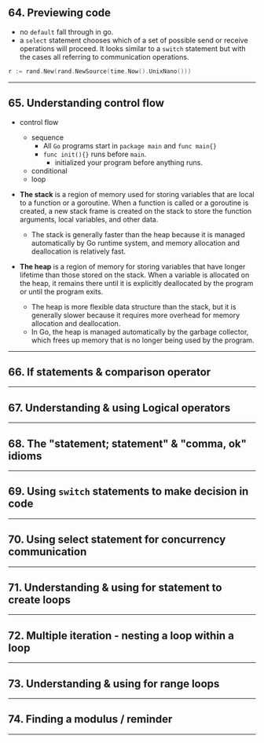 ## 64. Previewing code

* no `default` fall through in go.
* a `select` statement chooses which of a set of possible send or receive operations will proceed. It looks similar to a `switch` statement but with the cases all referring to communication operations.

```go
r := rand.New(rand.NewSource(time.Now().UnixNano()))
```

***

## 65. Understanding control flow

* control flow
    * sequence
        * All `Go` programs start in `package main` and `func main{}`
        * `func init(){}` runs before `main`.
            * initialized your program before anything runs.
    * conditional
    * loop

* **The stack** is a region of memory used for storing variables that are local to a function or a goroutine. When a function is called or a goroutine is created, a new stack frame is created on the stack to store the function arguments, local variables, and other data.
    * The stack is generally faster than the heap because it is managed automatically by Go runtime system, and memory allocation and deallocation is relatively fast.

* **The heap** is a region of memory for storing variables that have longer lifetime than those stored on the stack. When a variable is allocated on the heap, it remains there until it is explicitly deallocated by the program or until the program exits. 
    * The heap is more flexible data structure than the stack, but it is generally slower because it requires more overhead for memory allocation and deallocation.
    * In Go, the heap is managed automatically by the garbage collector, which frees up memory that is no longer being used by the program.

***

## 66. If statements & comparison operator

***

## 67. Understanding & using Logical operators

***

## 68. The "statement; statement" & "comma, ok" idioms

***

## 69. Using `switch` statements to make decision in code

***

## 70. Using select statement for concurrency communication

***

## 71. Understanding & using for statement to create loops

***

## 72. Multiple iteration - nesting a loop within a loop

***

## 73. Understanding & using for range loops

***

## 74. Finding a modulus / reminder

***
